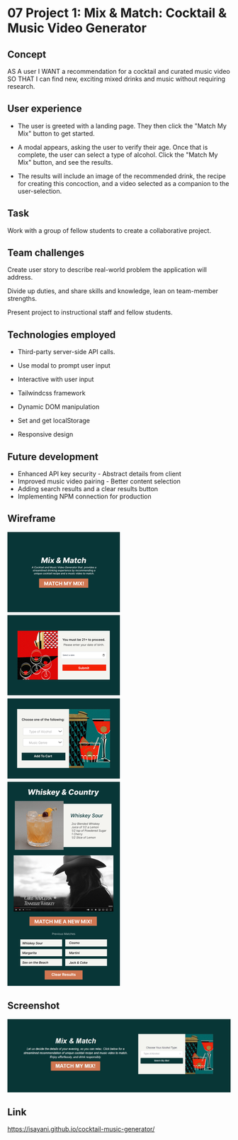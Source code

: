 # 07 Project 1: Mix & Match: Cocktail & Music Video Generator

## Concept

AS A user
I WANT a recommendation for a cocktail and curated music video
SO THAT I can find new, exciting mixed drinks and music without requiring research.

## User experience

- The user is greeted with a landing page. They then click the "Match My Mix" button to get started.

- A modal appears, asking the user to verify their age. Once that is complete, the user can select a type of alcohol. Click the "Match My Mix" button, and see the results.

- The results will include an image of the recommended drink, the recipe for creating this concoction, and a video selected as a companion to the user-selection.

## Task

Work with a group of fellow students to create a collaborative project.

## Team challenges

Create user story to describe real-world problem the application will address.

Divide up duties, and share skills and knowledge, lean on team-member strengths.

Present project to instructional staff and fellow students.

## Technologies employed

- Third-party server-side API calls.

- Use modal to prompt user input

- Interactive with user input

- Tailwindcss framework

- Dynamic DOM manipulation

- Set and get localStorage

- Responsive design

## Future development

- Enhanced API key security - Abstract details from client
- Improved music video pairing - Better content selection
- Adding search results and a clear results button
- Implementing NPM connection for production

## Wireframe

![Mix & Match Wireframe](./assets/images/Mix%20%26%20Match.png)

## Screenshot

![App Screenshot](./assets/images/ss1.jpg)

## Link

https://isayani.github.io/cocktail-music-generator/
